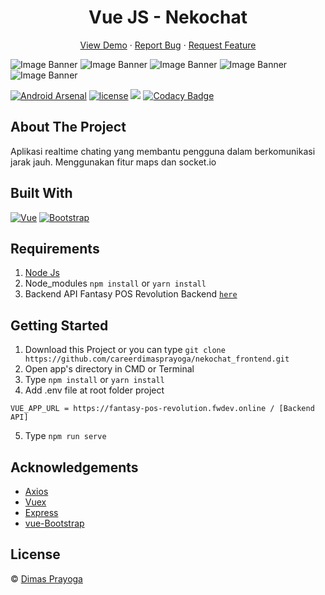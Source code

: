 <h1 align='center'>Vue JS - Nekochat</h1>
  <p align="center">
    <a href="https://fantasy-pos.netlify.app/">View Demo</a>
    ·
    <a href="https://github.com/careerdimasprayoga/Fantasy_POS_Revolution_backend/issues">Report Bug</a>
    ·
    <a href="https://github.com/careerdimasprayoga/Fantasy_POS_Revolution_backend/issues">Request Feature</a>
  </p>

![Image Banner](https://user-images.githubusercontent.com/66796874/97945870-61183b80-1dbb-11eb-9ba4-622b51b8f217.png)
![Image Banner](https://user-images.githubusercontent.com/66796874/97946078-e3086480-1dbb-11eb-97ef-6e291becc2b7.png)
![Image Banner](https://user-images.githubusercontent.com/66796874/97946104-f3b8da80-1dbb-11eb-883e-96431bbf61b6.png)
![Image Banner](https://user-images.githubusercontent.com/66796874/97946139-0a5f3180-1dbc-11eb-8faf-c48edfb22e14.png)
![Image Banner](https://user-images.githubusercontent.com/66796874/97946141-0b905e80-1dbc-11eb-8079-d3297c2dbc2c.png)

[![Android Arsenal](https://img.shields.io/badge/Android%20Arsenal-ImageSlideshow-brightgreen.svg?style=flat)](https://android-arsenal.com/details/1/7587)
[![license](https://img.shields.io/github/license/denzcoskun/imageslideshow.svg?style=popout)](https://opensource.org/licenses/Apache-2.0)
[![](https://jitpack.io/v/denzcoskun/ImageSlideshow.svg)](https://jitpack.io/#denzcoskun/ImageSlideshow)
[![Codacy Badge](https://app.codacy.com/project/badge/Grade/db19e5bd13bb4396a4adcbc1954325cc)](https://www.codacy.com/manual/denzcoskun/ImageSlideshow?utm_source=github.com&amp;utm_medium=referral&amp;utm_content=denzcoskun/ImageSlideshow&amp;utm_campaign=Badge_Grade)

## About The Project

Aplikasi realtime chating yang membantu pengguna dalam berkomunikasi jarak jauh. Menggunakan fitur maps dan socket.io

## Built With

[![Vue](https://img.shields.io/badge/Vue-v2.6.11-green)](https://github.com/vuejs/vue)
[![Bootstrap](https://img.shields.io/badge/Bootstrap-v4.5.x-blue)](https://github.com/bootstrap-vue/bootstrap-vue)

## Requirements

1. <a href="https://nodejs.org/en/download/">Node Js</a>
2. Node_modules `npm install` or `yarn install`
3. Backend API Fantasy POS Revolution Backend [`here`](https://github.com/careerdimasprayoga/nekochat_backend)

## Getting Started

1. Download this Project or you can type `git clone https://github.com/careerdimasprayoga/nekochat_frontend.git`
2. Open app's directory in CMD or Terminal
3. Type `npm install` or `yarn install`
4. Add .env file at root folder project

```
VUE_APP_URL = https://fantasy-pos-revolution.fwdev.online / [Backend API]
```

5. Type `npm run serve`

## Acknowledgements

- [Axios](https://www.npmjs.com/package/axios)
- [Vuex](https://vuex.vuejs.org/)
- [Express](https://www.npmjs.com/package/express)
- [vue-Bootstrap](https://bootstrap-vue.org/)

## License

© [Dimas Prayoga](https://github.com/careerdimasprayoga/)
